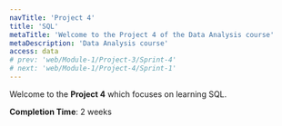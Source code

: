 ```yaml
---
navTitle: 'Project 4'
title: 'SQL'
metaTitle: 'Welcome to the Project 4 of the Data Analysis course'
metaDescription: 'Data Analysis course'
access: data
# prev: 'web/Module-1/Project-3/Sprint-4'
# next: 'web/Module-1/Project-4/Sprint-1'
---
```


Welcome to the **Project 4** which focuses on learning SQL.

**Completion Time**: 2 weeks
